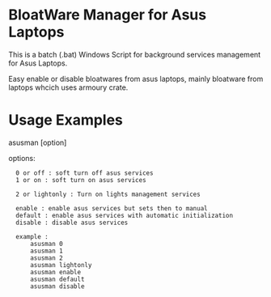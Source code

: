 # BloatWare Manager for Asus Laptops
This is a batch (.bat) Windows Script for background services management for Asus Laptops.

Easy enable or disable bloatwares from asus laptops, mainly bloatware from laptops whcich uses armoury crate.

# Usage Examples

asusman [option]

  options:
    
      0 or off : soft turn off asus services   
      1 or on : soft turn on asus services
      
      2 or lightonly : Turn on lights management services
      
      enable : enable asus services but sets then to manual
      default : enable asus services with automatic initialization
      disable : disable asus services
      
      example : 
          asusman 0
          asusman 1
          asusman 2
          asusman lightonly
          asusman enable
          asusman default
          asusman disable
